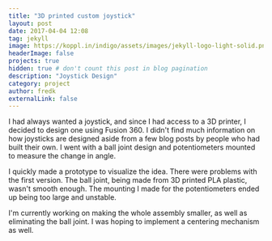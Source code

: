 ```yaml
---
title: "3D printed custom joystick"
layout: post
date: 2017-04-04 12:08
tag: jekyll
image: https://koppl.in/indigo/assets/images/jekyll-logo-light-solid.png
headerImage: false
projects: true
hidden: true # don't count this post in blog pagination
description: "Joystick Design"
category: project
author: fredk
externalLink: false
---
```


I had always wanted a joystick, and since I had access to a 3D printer, I decided to design one using Fusion 360. I didn't find much information on how joysticks are designed aside from a few blog posts by people who had built their own. I went with a ball joint design and potentiometers mounted to measure the change in angle.

I quickly made a prototype to visualize the idea. There were problems with the first version. The ball joint, being made from 3D printed PLA plastic, wasn't smooth enough. The mounting I made for the potentiometers ended up being too large and unstable.

I'm currently working on making the whole assembly smaller, as well as eliminating the ball joint. I was hoping to implement a centering mechanism as well.
